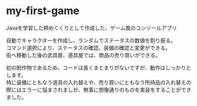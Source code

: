 # my-first-game
Javaを学習した締めくくりとして作成した、ゲーム風のコンソールアプリ  
  
自動でキャラクターを作成し、ランダムでステータスの数値を割り振る。    
コマンド選択により、ステータスの確認、装備の確認と変更ができる。  
街へ移動した後の武具屋、道具屋では、商品の売り買いができる。  
  
初の制作物であるため、コードは長くまとまりがないですが、動作はしっかりとします。  
特に装備にともなう道具の入れ替えや、売り買いにともなう所持品の入れ替えの際にはエラーに悩まされましが、無事に想像通りのものを実装をすることができました。
